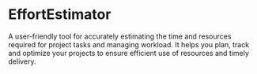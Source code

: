 # EffortEstimator
A user-friendly tool for accurately estimating the time and resources required for project tasks and managing workload. It helps you plan, track and optimize your projects to ensure efficient use of resources and timely delivery.
